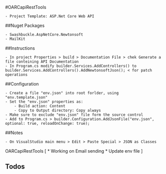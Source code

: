 ﻿
#OARCapiRestTools

	- Project Template: ASP.Net Core Web API


##Nuget Packages

	- Swashbuckle.AspNetCore.Newtonsoft
	- MailKit

##Instructions

	- In project Properties > build > Documentation File > chek Generate a file conteining API Documentation
	- In Program.cs modify builder.Services.AddControllers() to builder.Services.AddControllers().AddNewtonsoftJson(); < for patch operations


##Configuration

	- Create a file "env.json" into root forlder, using "env.template.json"
	- Set the "env.json" properties as:
		- Build action: Content
		- Copy to Output directory: Copy always
	- Make sure to exclude "env.json" file form the source control
	- Add to Program.cs > builder.Configuration.AddJsonFile("env.json", optional: true, reloadOnChange: true);

##Notes

	- On VisualStudio main menu > Edit > Paste Special > JSON as Classes

OARCapiRestTools
[
	*	Working on Email sending
	*	Update env file
]
## Todos